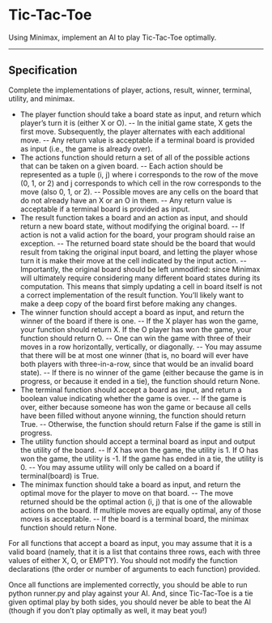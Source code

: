 # Tic-Tac-Toe

Using Minimax, implement an AI to play Tic-Tac-Toe optimally.

----

## Specification

Complete the implementations of player, actions, result, winner, terminal, utility, and minimax.

- The player function should take a board state as input, and return which player’s turn it is (either X or O).
-- In the initial game state, X gets the first move. Subsequently, the player alternates with each additional move.
-- Any return value is acceptable if a terminal board is provided as input (i.e., the game is already over).
- The actions function should return a set of all of the possible actions that can be taken on a given board.
-- Each action should be represented as a tuple (i, j) where i corresponds to the row of the move (0, 1, or 2) and j corresponds to which cell in the row corresponds to the move (also 0, 1, or 2).
-- Possible moves are any cells on the board that do not already have an X or an O in them.
-- Any return value is acceptable if a terminal board is provided as input.
- The result function takes a board and an action as input, and should return a new board state, without modifying the original board.
-- If action is not a valid action for the board, your program should raise an exception.
-- The returned board state should be the board that would result from taking the original input board, and letting the player whose turn it is make their move at the cell indicated by the input action.
-- Importantly, the original board should be left unmodified: since Minimax will ultimately require considering many different board states during its computation. This means that simply updating a cell in board itself is not a correct implementation of the result function. You’ll likely want to make a deep copy of the board first before making any changes.
- The winner function should accept a board as input, and return the winner of the board if there is one.
-- If the X player has won the game, your function should return X. If the O player has won the game, your function should return O.
-- One can win the game with three of their moves in a row horizontally, vertically, or diagonally.
-- You may assume that there will be at most one winner (that is, no board will ever have both players with three-in-a-row, since that would be an invalid board state).
-- If there is no winner of the game (either because the game is in progress, or because it ended in a tie), the function should return None.
- The terminal function should accept a board as input, and return a boolean value indicating whether the game is over.
-- If the game is over, either because someone has won the game or because all cells have been filled without anyone winning, the function should return True.
-- Otherwise, the function should return False if the game is still in progress.
- The utility function should accept a terminal board as input and output the utility of the board.
-- If X has won the game, the utility is 1. If O has won the game, the utility is -1. If the game has ended in a tie, the utility is 0.
-- You may assume utility will only be called on a board if terminal(board) is True.
- The minimax function should take a board as input, and return the optimal move for the player to move on that board.
-- The move returned should be the optimal action (i, j) that is one of the allowable actions on the board. If multiple moves are equally optimal, any of those moves is acceptable.
-- If the board is a terminal board, the minimax function should return None.

For all functions that accept a board as input, you may assume that it is a valid board (namely, that it is a list that contains three rows, each with three values of either X, O, or EMPTY). You should not modify the function declarations (the order or number of arguments to each function) provided.

Once all functions are implemented correctly, you should be able to run python runner.py and play against your AI. And, since Tic-Tac-Toe is a tie given optimal play by both sides, you should never be able to beat the AI (though if you don’t play optimally as well, it may beat you!)